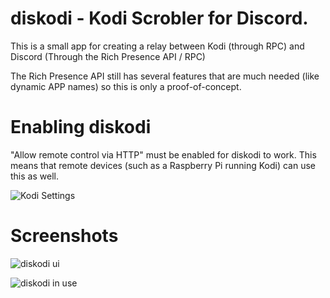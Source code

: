 # diskodi - Kodi Scrobler for Discord.

This is a small app for creating a relay between Kodi (through RPC) and Discord (Through the Rich Presence API / RPC)

The Rich Presence API still has several features that are much needed (like dynamic APP names) so this is only a proof-of-concept.

# Enabling diskodi

"Allow remote control via HTTP" must be enabled for diskodi to work. This means that remote devices (such as a Raspberry Pi running Kodi) can use this as well.

![Kodi Settings](https://i.imgur.com/WyIoMwl.jpg)

# Screenshots
![diskodi ui](https://i.imgur.com/SCGWdvB.png)

![diskodi in use](https://i.imgur.com/YklwUnV.png)

